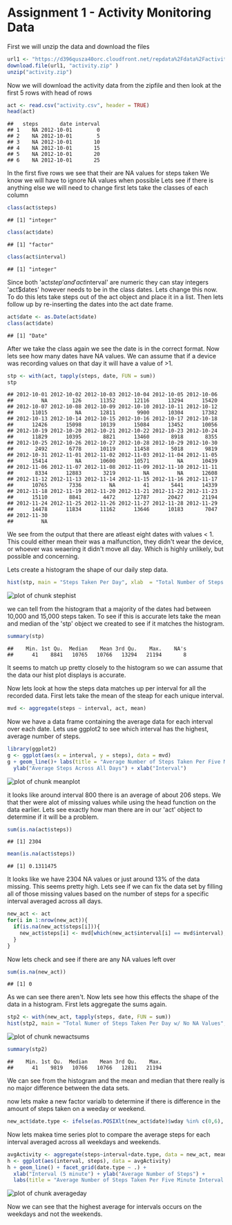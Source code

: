 Assignment 1 - Activity Monitoring Data
=======================================

First we will unzip the data and download the files

```r
url1 <- "https://d396qusza40orc.cloudfront.net/repdata%2Fdata%2Factivity.zip"
download.file(url1, "activity.zip" )
unzip("activity.zip")
```
Now we will download the activity data from the zipfile 
and then look at the first 5 rows with head of rows

```r
act <- read.csv("activity.csv", header = TRUE)
head(act)
```

```
##   steps       date interval
## 1    NA 2012-10-01        0
## 2    NA 2012-10-01        5
## 3    NA 2012-10-01       10
## 4    NA 2012-10-01       15
## 5    NA 2012-10-01       20
## 6    NA 2012-10-01       25
```
In the first five rows we see that their are NA values for steps taken
We know we will have to ignore NA values when possible
Lets see if there is anything else we will need to change
first lets take the classes of each column

```r
class(act$steps)
```

```
## [1] "integer"
```

```r
class(act$date)
```

```
## [1] "factor"
```

```r
class(act$interval)
```

```
## [1] "integer"
```
Since both 'act$step' and 'act$interval' are numeric they can stay integers
'act$dates' however needs to be in the class dates. Lets change this now.
To do this lets take steps out of the act object and place it in a list.
Then lets follow up by re-inserting the dates into the act date frame.

```r
act$date <- as.Date(act$date)
class(act$date)
```

```
## [1] "Date"
```
After we take the class again we see the date is in the correct format.
Now lets see how many dates have NA values. We can assume that if a 
device was recording values on that day it will have a value of >1. 

```r
stp <- with(act, tapply(steps, date, FUN = sum))
stp
```

```
## 2012-10-01 2012-10-02 2012-10-03 2012-10-04 2012-10-05 2012-10-06 
##         NA        126      11352      12116      13294      15420 
## 2012-10-07 2012-10-08 2012-10-09 2012-10-10 2012-10-11 2012-10-12 
##      11015         NA      12811       9900      10304      17382 
## 2012-10-13 2012-10-14 2012-10-15 2012-10-16 2012-10-17 2012-10-18 
##      12426      15098      10139      15084      13452      10056 
## 2012-10-19 2012-10-20 2012-10-21 2012-10-22 2012-10-23 2012-10-24 
##      11829      10395       8821      13460       8918       8355 
## 2012-10-25 2012-10-26 2012-10-27 2012-10-28 2012-10-29 2012-10-30 
##       2492       6778      10119      11458       5018       9819 
## 2012-10-31 2012-11-01 2012-11-02 2012-11-03 2012-11-04 2012-11-05 
##      15414         NA      10600      10571         NA      10439 
## 2012-11-06 2012-11-07 2012-11-08 2012-11-09 2012-11-10 2012-11-11 
##       8334      12883       3219         NA         NA      12608 
## 2012-11-12 2012-11-13 2012-11-14 2012-11-15 2012-11-16 2012-11-17 
##      10765       7336         NA         41       5441      14339 
## 2012-11-18 2012-11-19 2012-11-20 2012-11-21 2012-11-22 2012-11-23 
##      15110       8841       4472      12787      20427      21194 
## 2012-11-24 2012-11-25 2012-11-26 2012-11-27 2012-11-28 2012-11-29 
##      14478      11834      11162      13646      10183       7047 
## 2012-11-30 
##         NA
```
We see from the output that there are atleast eight dates with values < 1.
This could either mean their was a malfunction, they didn't wear the device, or 
whoever was weaering it didn't move all day. Which is highly unlikely, but possible and concerning. 

Lets create a histogram the shape of our daily step data.

```r
hist(stp, main = "Steps Taken Per Day", xlab  = "Total Number of Steps Per Day", col = "red")
```

![plot of chunk stephist](figure/stephist-1.png)



we can tell from the histogram that a majority of the dates had between 10,000 and 15,000
steps taken. To see if this is accurate lets take the mean and median of the 'stp' object
we created to see if it matches the histogram. 

```r
summary(stp)
```

```
##    Min. 1st Qu.  Median    Mean 3rd Qu.    Max.    NA's 
##      41    8841   10765   10766   13294   21194       8
```

It seems to match up pretty closely to the histogram so we can assume that the data our hist plot displays is accurate.
 
Now lets look at how the steps data matches up per interval for all the recorded data.
First lets take the mean of the steap for each unique interval.

```r
mvd <- aggregate(steps ~ interval, act, mean)
```
Now we have a data frame containing the average data for each interval over each date.
Lets use ggplot2 to see which interval has the highest, average number of steps.

```r
library(ggplot2)
g <- ggplot(aes(x = interval, y = steps), data = mvd)
g + geom_line()+ labs(title = "Average Number of Steps Taken Per Five Minute Interval") +
  ylab("Average Steps Across All Days") + xlab("Interval")
```

![plot of chunk meanplot](figure/meanplot-1.png)

it looks like around interval 800 there is an average of about 206 steps.
We that ther were alot of missing values while using the head function on the data earlier.
Lets see exactly how man there are in our 'act' object to determine if it will be a problem.

```r
sum(is.na(act$steps))
```

```
## [1] 2304
```

```r
mean(is.na(act$steps))
```

```
## [1] 0.1311475
```
It looks like we have 2304 NA values or just around 13% of the data missing.
This seems pretty high. Lets see if we can fix the data set by filling all of those missing values based on the number of steps for a specific interval averaged across all days.

```r
new_act <- act
for(i in 1:nrow(new_act)){
  if(is.na(new_act$steps[i])){
    new_act$steps[i] <- mvd[which(new_act$interval[i] == mvd$interval), ]$steps
  }
}
```
Now lets check and see if there are any NA values left over

```r
sum(is.na(new_act))
```

```
## [1] 0
```
As we can see there aren't.
Now lets see how this effects the shape of the data in a histogram. 
First lets aggregate the sums again.

```r
stp2 <- with(new_act, tapply(steps, date, FUN = sum))
hist(stp2, main = "Total Numer of Steps Taken Per Day w/ No NA Values", col = "blue")
```

![plot of chunk newactsums](figure/newactsums-1.png)

```r
summary(stp2)
```

```
##    Min. 1st Qu.  Median    Mean 3rd Qu.    Max. 
##      41    9819   10766   10766   12811   21194
```
We can see from the histogram and the mean and median that there really is no major difference between the data sets.

now lets make a new factor varialb to determine if there is difference in the amount of steps taken on a weeday or weekend.

```r
new_act$date.type <- ifelse(as.POSIXlt(new_act$date)$wday %in% c(0,6), "weekend", "weekday")
```
Now lets makea time series plot to compare the average steps for each interval averaged across all weekdays and weekends.

```r
avgActivity <- aggregate(steps~interval+date.type, data = new_act, mean)
h <- ggplot(aes(interval, steps), data = avgActivity)
h + geom_line() + facet_grid(date.type ~ .) + 
  xlab("Interval (5 minute") + ylab("Average Number of Steps") + 
  labs(title = "Average Number of Steps Taken Per Five Minute Interval w/ Data Type")
```

![plot of chunk averageday](figure/averageday-1.png)

Now we can see that the highest average for intervals occurs on the weekdays and not the weekends.
